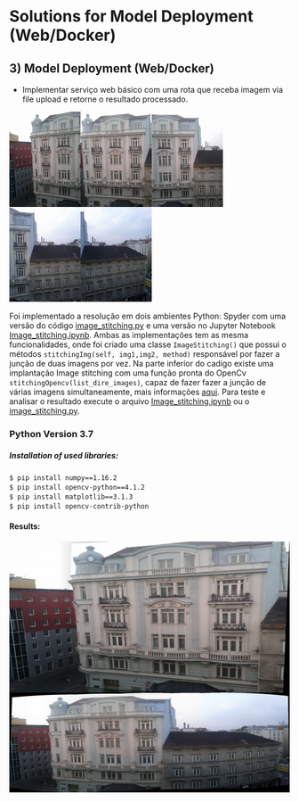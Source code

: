 # Solutions for Model Deployment (Web/Docker)
## 3\) Model Deployment (Web/Docker)
  * Implementar serviço web básico com uma rota que receba imagem via file upload e retorne o resultado processado.


  <a href="https://raw.githubusercontent.com/alanoMartins/computer_vision_exercises/master/image_stitching/assets/image1.jpg"><img src="https://raw.githubusercontent.com/alanoMartins/computer_vision_exercises/master/image_stitching/assets/image1.jpg" align="left" width="128"></a>



  <a href="https://raw.githubusercontent.com/alanoMartins/computer_vision_exercises/master/image_stitching/assets/image2.jpg"><img src="https://raw.githubusercontent.com/alanoMartins/computer_vision_exercises/master/image_stitching/assets/image2.jpg" align="left" width="128"></a>



  <a href="https://raw.githubusercontent.com/alanoMartins/computer_vision_exercises/master/image_stitching/assets/image3.jpg"><img src="https://raw.githubusercontent.com/alanoMartins/computer_vision_exercises/master/image_stitching/assets/image3.jpg" align="left" width="128"></a>



  <a href="https://raw.githubusercontent.com/alanoMartins/computer_vision_exercises/master/image_stitching/assets/image4.jpg"><img src="https://raw.githubusercontent.com/alanoMartins/computer_vision_exercises/master/image_stitching/assets/image4.jpg" align="left" width="128"></a>

  

  <a href="https://raw.githubusercontent.com/alanoMartins/computer_vision_exercises/master/image_stitching/assets/image5.jpg"><img src="https://raw.githubusercontent.com/alanoMartins/computer_vision_exercises/master/image_stitching/assets/image5.jpg" width="128"></a>


Foi implementado a resolução em dois ambientes Python: Spyder com uma versão do código [image_stitching.py]() e uma versão no Jupyter Notebook [Image_stitching.ipynb](). Ambas as implementações tem as mesma funcionalidades, onde foi criado uma classe `ImageStitching()`  que possui o  métodos `stitchingImg(self, img1,img2, method)`  responsável por fazer a junção de duas imagens por vez. Na parte inferior do cadigo existe uma implantação Image stitching com uma função pronta do OpenCv `stitchingOpencv(list_dire_images)`, capaz de fazer fazer a junção de várias imagens simultaneamente, mais informações [aqui](https://docs.opencv.org/master/d2/d8d/classcv_1_1Stitcher.html). Para teste e analisar o resultado execute o arquivo [Image_stitching.ipynb](https://github.com/brunoprp/computer-vision-exercises-Atlantico/blob/master/2-Image-Stitching/Image_stitching.ipynb) ou o [image_stitching.py](https://github.com/brunoprp/computer-vision-exercises-Atlantico/blob/master/2-Image-Stitching/image_stitching.py).

### Python Version 3.7 
##### Installation of used libraries:
```sh
$ pip install numpy==1.16.2
$ pip install opencv-python==4.1.2
$ pip install matplotlib==3.1.3
$ pip install opencv-contrib-python

```
#### Results:

   <a href="https://github.com/brunoprp/computer-vision-exercises-Atlantico/blob/master/2-Image-Stitching/imges_results/panorama.jpg?"><img src="https://github.com/brunoprp/computer-vision-exercises-Atlantico/blob/master/2-Image-Stitching/imges_results/panorama.jpg?" align="left" width="600"></a>
   
 
 
   
   <a href="https://github.com/brunoprp/computer-vision-exercises-Atlantico/blob/master/2-Image-Stitching/imges_results/all_panorama.jpg?"><img src="https://github.com/brunoprp/computer-vision-exercises-Atlantico/blob/master/2-Image-Stitching/imges_results/all_panorama.jpg?" align="left" width="600"></a>
   
   



 


